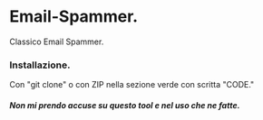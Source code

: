 # Email-Spammer.
Classico Email Spammer.

### Installazione.
Con "git clone" o con ZIP nella sezione verde con scritta "CODE."

##### Non mi prendo accuse su questo tool e nel uso che ne fatte.
